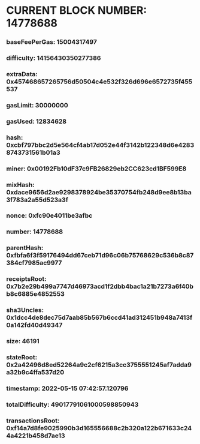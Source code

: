 # CURRENT BLOCK NUMBER: 14778688

### baseFeePerGas: 15004317497
### difficulty: 14156430350277386
### extraData: 0x457468657265756d50504c4e532f326d696e6572735f455537
### gasLimit: 30000000
### gasUsed: 12834628
### hash: 0xcbf797bbc2d5e564cf4ab17d052e44f3142b122348d6e42838743731561b01a3
### miner: 0x00192Fb10dF37c9FB26829eb2CC623cd1BF599E8
### mixHash: 0xdace9656d2ae9298378924be35370754fb248d9ee8b13ba3f783a2a55d523a3f
### nonce: 0xfc90e4011be3afbc
### number: 14778688
### parentHash: 0xfbfa6f3f59176494dd67ceb71d96c06b75768629c536b8c87384cf7985ac9977
### receiptsRoot: 0x7b2e29b499a7747d46973acd1f2dbb4bac1a21b7273a6f40bb8c6885e4852553
### sha3Uncles: 0x1dcc4de8dec75d7aab85b567b6ccd41ad312451b948a7413f0a142fd40d49347
### size: 46191
### stateRoot: 0x2a42496d8ed52264a9c2cf6215a3cc3755551245af7adda9a32b9c4ffa537d20
### timestamp: 2022-05-15 07:42:57.120796
### totalDifficulty: 49017791061000598850943
### transactionsRoot: 0xf14a7d8fe9025990b3d165556688c2b320a122b671633c244a4221b458d7ae13
